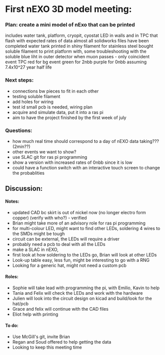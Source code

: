 # First nEXO 3D model meeting:

### Plan: create a mini model of nExo that can be printed
includes water tank, platform, cryopit, cyostat
LED in walls and in TPC that flash with expected rates of data
almost all solidworks files have been completed
water tank printed in shiny filament for stainless steel
bought soluble filament to print platform with, some troubleshooting with the soluble
blue liht in outer detector when muon passes - only coincident event
TPC red for bg event
green for 2nbb
purple for 0nbb assuming 7.4x10^27 year half life

### Next steps:
- connections bw pieces to fit in each other
- testing soluble filament
- add holes for wiring
- test id small pcb is needed, wiring plan
- acquire and simulate data, put it into a ras pi
- aim to have the project finished by the first week of july

### Questions:
- how much real time should correspond to a day of nEXO data taking??? (2min??)
- other events we want to show?
- use SLAC git for ras pi programming
- show a version with increased rates of 0nbb since it is low
- could have a function switch with an interactive touch screen to change the probablities

## Discussion:
#### Notes:
- updated CAD bc skirt is out of nickel now (no longer electro form copper) (verify with who?) - verified
- Brian might take more of an advisory role for ras pi programming
- for multi-colour LED, might want to find other LEDs, soldering 4 wires to the SMDs might be tough
- circuit can be external, the LEDs will require a driver
- probably need a pcb to deal with all the LEDs
- make a SLAC in nEXO,
- first look at how soldering to the LEDs go, Brian will look at other LEDs
- Look-up table easy, less fun, might be interesting to go with a RNG
- Looking for a generic hat, might not need a custom pcb
#### Roles:
- Sophie will take lead with programming the pi, with Emilio, Kavin to help
- Tania and Felix will check the LEDs and work with the hardware
- Julien will look into the circuit design on kicad and build/look for the hat/pcb
- Grace and felix will continue with the CAD files
- Eliot help with printing
#### To do:
- Use McGill's git, invite Brian
- Regan and Soud offered to help getting the data
- Looking to keep this meeting time

